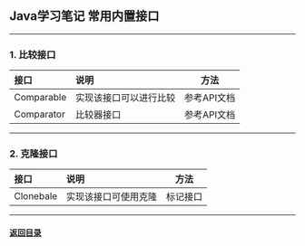 ## Java学习笔记 常用内置接口
---
### 1. 比较接口

| 接口 | 说明 | 方法 |
| :-----| :---- | :----: |
| Comparable | 实现该接口可以进行比较 | 参考API文档 |
| Comparator | 比较器接口 | 参考API文档 |

---
### 2. 克隆接口
| 接口 | 说明 | 方法 |
| :-----| :---- | :----: |
| Clonebale | 实现该接口可使用克隆 | 标记接口 |


---
#### [返回目录](./)
